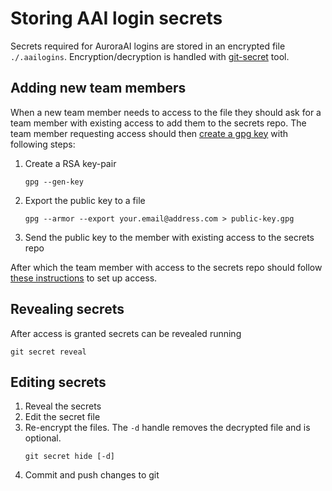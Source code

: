 # Storing AAI login secrets

Secrets required for AuroraAI logins are stored in an encrypted file `./.aailogins`. Encryption/decryption is handled with [git-secret](https://git-secret.io/) tool.

## Adding new team members

When a new team member needs to access to the file they should ask for a team member with existing access to add them to the secrets repo. The team member requesting access should then [create a gpg key](https://git-secret.io/#using-gpg) with following steps:

1. Create a RSA key-pair
   ```
   gpg --gen-key
   ```
1. Export the public key to a file
   ```
   gpg --armor --export your.email@address.com > public-key.gpg
   ```
1. Send the public key to the member with existing access to the secrets repo

After which the team member with access to the secrets repo should follow [these instructions](https://git-secret.io/#usage-adding-someone-to-a-repository-using-git-secret) to set up access.

## Revealing secrets

After access is granted secrets can be revealed running

```
git secret reveal
```

## Editing secrets

1. Reveal the secrets
1. Edit the secret file
1. Re-encrypt the files. The `-d` handle removes the decrypted file and is optional.
   ```
   git secret hide [-d]
   ```
1. Commit and push changes to git
